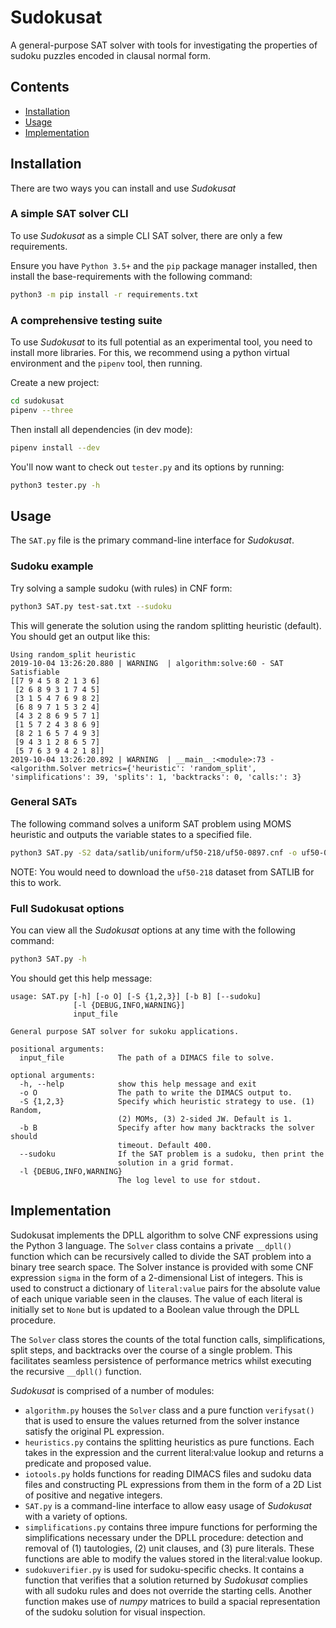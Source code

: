 # Sudokusat

A general-purpose SAT solver with tools for investigating the properties of sudoku puzzles encoded in clausal normal form.

## Contents
* [Installation](#installation)
* [Usage](#usage)
* [Implementation](#implementation)

## Installation
There are two ways you can install and use *Sudokusat*

### A simple SAT solver CLI

To use *Sudokusat* as a simple CLI SAT solver, there are only a few requirements.

Ensure you have `Python 3.5+` and the `pip` package manager installed, then install the base-requirements with the following command:

```bash
python3 -m pip install -r requirements.txt
```

### A comprehensive testing suite

To use *Sudokusat* to its full potential as an experimental tool, you need to install more libraries. For this, we recommend using a python virtual environment and the `pipenv` tool, then running.

Create a new project:

```bash
cd sudokusat
pipenv --three
```
Then install all dependencies (in dev mode):

```bash
pipenv install --dev
```

You'll now want to check out `tester.py` and its options by running:

```bash
python3 tester.py -h
```


## Usage

The `SAT.py` file is the primary command-line interface for *Sudokusat*. 

### Sudoku example

Try solving a sample sudoku (with rules) in CNF form:

```bash
python3 SAT.py test-sat.txt --sudoku
```

This will generate the solution using the random splitting heuristic (default). You should get an output like this:

```
Using random_split heuristic
2019-10-04 13:26:20.880 | WARNING  | algorithm:solve:60 - SAT
Satisfiable
[[7 9 4 5 8 2 1 3 6]
 [2 6 8 9 3 1 7 4 5]
 [3 1 5 4 7 6 9 8 2]
 [6 8 9 7 1 5 3 2 4]
 [4 3 2 8 6 9 5 7 1]
 [1 5 7 2 4 3 8 6 9]
 [8 2 1 6 5 7 4 9 3]
 [9 4 3 1 2 8 6 5 7]
 [5 7 6 3 9 4 2 1 8]]
2019-10-04 13:26:20.892 | WARNING  | __main__:<module>:73 - <algorithm.Solver metrics={'heuristic': 'random_split', 'simplifications': 39, 'splits': 1, 'backtracks': 0, 'calls:': 3}
```

### General SATs

The following command solves a uniform SAT problem using MOMS heuristic and outputs the variable states to a specified file.

```bash
python3 SAT.py -S2 data/satlib/uniform/uf50-218/uf50-0897.cnf -o uf50-0897.out
``` 

NOTE: You would need to download the `uf50-218` dataset from SATLIB for this to work.

### Full Sudokusat options

You can view all the *Sudokusat* options at any time with the following command:

```bash
python3 SAT.py -h
```

You should get this help message:

```
usage: SAT.py [-h] [-o O] [-S {1,2,3}] [-b B] [--sudoku]
              [-l {DEBUG,INFO,WARNING}]
              input_file

General purpose SAT solver for sukoku applications.

positional arguments:
  input_file            The path of a DIMACS file to solve.

optional arguments:
  -h, --help            show this help message and exit
  -o O                  The path to write the DIMACS output to.
  -S {1,2,3}            Specify which heuristic strategy to use. (1) Random,
                        (2) MOMs, (3) 2-sided JW. Default is 1.
  -b B                  Specify after how many backtracks the solver should
                        timeout. Default 400.
  --sudoku              If the SAT problem is a sudoku, then print the
                        solution in a grid format.
  -l {DEBUG,INFO,WARNING}
                        The log level to use for stdout.
```



## Implementation

Sudokusat implements the DPLL algorithm to solve CNF expressions using the Python 3 language. The `Solver` class contains a private `__dpll()` function which can be recursively called to divide the SAT problem into a binary tree search space. The Solver instance is provided with some CNF expression `sigma` in the form of a 2-dimensional List of integers. This is used to construct a dictionary of `literal:value` pairs for the absolute value of each unique variable seen in the clauses. The value of each literal is initially set to `None` but is updated to a Boolean value through the DPLL procedure. 

The `Solver` class stores the counts of the total function calls, simplifications, split steps, and backtracks over the course of a single problem. This facilitates seamless persistence of performance metrics whilst executing the recursive `__dpll()` function.

*Sudokusat* is comprised of a number of modules:

-   `algorithm.py` houses the `Solver` class and a pure function
    `verifysat()` that is used to ensure the values returned from the
    solver instance satisfy the original PL expression.
-   `heuristics.py` contains the splitting heuristics as pure functions.
    Each takes in the expression and the current literal:value lookup
    and returns a predicate and proposed value.
-   `iotools.py` holds functions for reading DIMACS files and sudoku
    data files and constructing PL expressions from them in the form of
    a 2D List of positive and negative integers.
-   `SAT.py` is a command-line interface to allow easy usage of
    *Sudokusat* with a variety of options.
-   `simplifications.py` contains three impure functions for performing
    the simplifications necessary under the DPLL procedure: detection
    and removal of (1) tautologies, (2) unit clauses, and (3) pure
    literals. These functions are able to modify the values stored in
    the literal:value lookup.
-   `sudokuverifier.py` is used for sudoku-specific checks. It contains
    a function that verifies that a solution returned by *Sudokusat*
    complies with all sudoku rules and does not override the starting
    cells. Another function makes use of *numpy* matrices to build a
    spacial representation of the sudoku solution for visual inspection.
